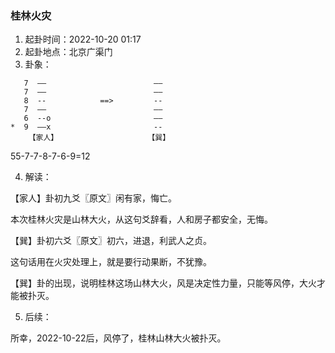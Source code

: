 ### 桂林火灾

1. 起卦时间：2022-10-20 01:17
2. 起卦地点：北京广渠门
3. 卦象：
```text
   7  ——                        ——
   7  ——                        ——
   8  --            ==>         --
   7  ——                        ——
   6  --o                       ——
*  9  ——x                       --
    【家人】                    【巽】
```

55-7-7-8-7-6-9=12

4. 解读：

【家人】卦初九爻〖原文〗闲有家，悔亡。

本次桂林火灾是山林大火，从这句爻辞看，人和房子都安全，无悔。

【巽】卦初六爻〖原文〗初六，进退，利武人之贞。

这句话用在火灾处理上，就是要行动果断，不犹豫。

【巽】卦的出现，说明桂林这场山林大火，风是决定性力量，只能等风停，大火才能被扑灭。

5. 后续：

所幸，2022-10-22后，风停了，桂林山林大火被扑灭。
